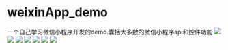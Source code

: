 # weixinApp_demo
一个自己学习微信小程序开发的demo.囊括大多数的微信小程序api和控件功能
![](http://p1.bpimg.com/567571/97a28060b430f9e1.jpg)
![](http://p1.bpimg.com/567571/e0265d295624f9ed.jpg)
![](http://p1.bpimg.com/567571/3072e385fb067f1c.jpg)
![](http://p1.bpimg.com/567571/b38cf051d8cfd040.jpg)
![](http://p1.bpimg.com/567571/e3acba0adbcd3ff6.jpg)
![](http://p1.bpimg.com/567571/f9899ec8e74a7b52.jpg)
![](http://p1.bpimg.com/567571/0c1f616c50325aa9.png)